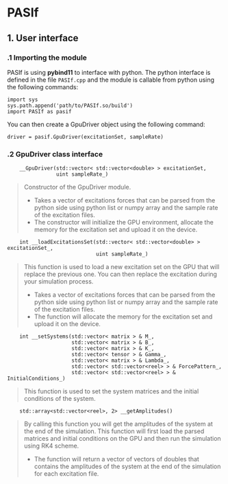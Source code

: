 # PASIf

## 1. User interface
### .1 Importing the module

PASIf is using __pybind11__ to interface with python. The python interface is defined in the file `PASIf.cpp` and the module is callable from python using the following commands:

    import sys
    sys.path.append('path/to/PASIf.so/build')
    import PASIf as pasif

You can then create a GpuDriver object using the following command:

    driver = pasif.GpuDriver(excitationSet, sampleRate)

### .2 GpuDriver class interface

        __GpuDriver(std::vector< std::vector<double> > excitationSet, 
                    uint sampleRate_)

> Constructor of the GpuDriver module. 
> - Takes a vector of excitations forces that can be parsed from the python side using python list or numpy array and the sample rate of the excitation files.
> - The constructor will initialize the GPU environment, allocate the memory for the excitation set and upload it on the device.

        int __loadExcitationsSet(std::vector< std::vector<double> > excitationSet_,
                                 uint sampleRate_)

> This function is used to load a new excitation set on the GPU that will replace the previous one. You can then replace the excitation during your simulation process.
> - Takes a vector of excitations forces that can be parsed from the python side using python list or numpy array and the sample rate of the excitation files.
> - The function will allocate the memory for the excitation set and upload it on the device.

        int __setSystems(std::vector< matrix > & M_,
                         std::vector< matrix > & B_,
                         std::vector< matrix > & K_,
                         std::vector< tensor > & Gamma_,
                         std::vector< matrix > & Lambda_,
                         std::vector< std::vector<reel> > & ForcePattern_,
                         std::vector< std::vector<reel> > & InitialConditions_)

> This function is used to set the system matrices and the initial conditions of the system.

        std::array<std::vector<reel>, 2> __getAmplitudes()

> By calling this function you will get the amplitudes of the system at the end of the simulation. This function will first load the parsed matrices and initial conditions on the GPU and then run the simulation using RK4 scheme.
> - The function will return a vector of vectors of doubles that contains the amplitudes of the system at the end of the simulation for each excitation file.

                   

